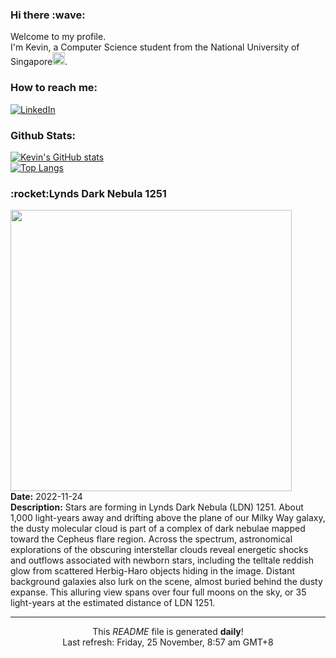 <h3>Hi there :wave:</h3>

Welcome to my profile.   
I'm Kevin, a Computer Science student from the National University of Singapore<img src="https://img.icons8.com/color/96/000000/singapore-circular.png" width="20px"/>.</p>

<h3>How to reach me: </h3>
<a href="https://www.linkedin.com/in/kevin-foong/"><img alt="LinkedIn" src="https://img.shields.io/badge/linkedin-%230077B5.svg?&style=for-the-badge&logo=linkedin&logoColor=white" /></a> 

<h3>Github Stats: </h3> 

[![Kevin's GitHub stats](https://github-readme-stats.vercel.app/api?username=kevin9foong&theme=tokyonight)](https://github.com/anuraghazra/github-readme-stats) <br/>
[![Top Langs](https://github-readme-stats.vercel.app/api/top-langs/?username=kevin9foong&layout=compact&theme=tokyonight)](https://github.com/anuraghazra/github-readme-stats)

<h3>:rocket:Lynds Dark Nebula 1251</h3> 
<img width="450" src="https:&#x2F;&#x2F;apod.nasa.gov&#x2F;apod&#x2F;image&#x2F;2211&#x2F;LDN1251v7social.png" /><br/>
<b>Date:</b> 2022-11-24<br/>
<b>Description:</b> Stars are forming in Lynds Dark Nebula (LDN) 1251. About 1,000 light-years away and drifting above the plane of our Milky Way galaxy, the dusty molecular cloud is part of a complex of dark nebulae mapped toward the Cepheus flare region. Across the spectrum, astronomical explorations of the obscuring interstellar clouds reveal energetic shocks and outflows associated with newborn stars, including the telltale reddish glow from scattered Herbig-Haro objects hiding in the image. Distant background galaxies also lurk on the scene, almost buried behind the dusty expanse. This alluring view spans over four full moons on the sky, or 35 light-years at the estimated distance of LDN 1251.<br/>

------------
<p align="center">This <i>README</i> file is generated <b>daily</b>!</br>
Last refresh: Friday, 25 November, 8:57 am GMT+8<br />